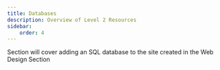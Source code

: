 ```yaml
---
title: Databases
description: Overview of Level 2 Resources
sidebar:
    order: 4
---
```


Section will cover adding an SQL database to the site created in the Web Design Section